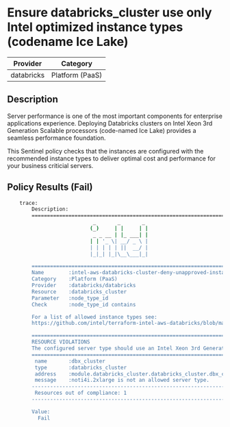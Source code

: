 # Ensure databricks_cluster use only Intel optimized instance types (codename Ice Lake)

| Provider            | Category                 |
|---------------------|--------------------------|
| databricks          | Platform (PaaS)          |

## Description

Server performance is one of the most important components for enterprise applications experience. Deploying Databricks clusters on Intel Xeon 3rd Generation Scalable processors (code-named Ice Lake) provides a seamless performance foundation.

This Sentinel policy checks that the instances are configured with the recommended instance types to deliver optimal cost and performance for your business criticial servers.

## Policy Results (Fail)

```bash
    trace:
        Description:
        ========================================================================
                            _       _       _
                           (_)     | |     | |
                            _ _ __ | |_ ___| |
                           | | '_ \| __/ _ \ |
                           | | | | | ||  __/ |
                           |_|_| |_|\__\___|_|

        ========================================================================
        Name        :intel-aws-databricks-cluster-deny-unapproved-instance-types.sentinel
        Category    :Platform (PaaS)
        Provider    :databricks/databricks
        Resource    :databricks_cluster
        Parameter   :node_type_id
        Check       :node_type_id contains

        For a list of allowed instance types see:
        https://github.com/intel/terraform-intel-aws-databricks/blob/main/policies.md

        ========================================================================
        RESOURCE VIOLATIONS
        The configured server type should use an Intel Xeon 3rd Generation Scalable processor (code-named Ice Lake)
        ========================================================================
         name       :dbx_cluster
         type       :databricks_cluster
         address    :module.databricks_cluster.databricks_cluster.dbx_cluster
         message    :noti4i.2xlarge is not an allowed server type.
        ------------------------------------------------------------------------
         Resources out of compliance: 1
        ------------------------------------------------------------------------

        Value:
          Fail
```
